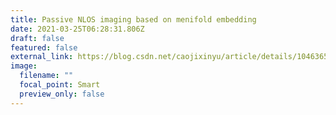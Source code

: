 ```yaml
---
title: Passive NLOS imaging based on menifold embedding
date: 2021-03-25T06:28:31.806Z
draft: false
featured: false
external_link: https://blog.csdn.net/caojixinyu/article/details/104636573
image:
  filename: ""
  focal_point: Smart
  preview_only: false
---
```

